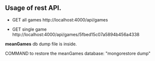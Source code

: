 ## Usage of rest API.

* GET all games
http://localhost:4000/api/games

* GET single game
http://localhost:4000/api/games/5fbed15c07a5894b456a4338

**meanGames** db dump file is inside.

COMMAND to restore the meanGames database:
"mongorestore dump"